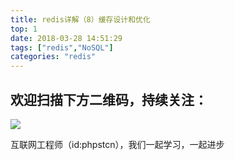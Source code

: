 ```yaml
---
title: redis详解（8）缓存设计和优化
top: 1
date: 2018-03-28 14:51:29
tags: ["redis","NoSQL"]
categories: "redis"
---
```



## 欢迎扫描下方二维码，持续关注：
![](https://ww1.sinaimg.cn/large/a616b9a4gy1g4xzv954a4j20760763yo.jpg)

互联网工程师（id:phpstcn），我们一起学习，一起进步